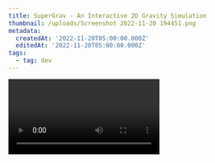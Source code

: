 ```yaml
---
title: SuperGrav - An Interactive 2D Gravity Simulation
thumbnail: /uploads/Screenshot 2022-11-20 194451.png
metadata:
  createdAt: '2022-11-20T05:00:00.000Z'
  editedAt: '2022-11-20T05:00:00.000Z'
tags:
  - tag: dev
---
```


<video src="https://www.youtube.com/embed/uPows5QoTSs" />

## Game Overview

SuperGrav is my current solo project. My intent with SuperGrav is to create a 2D simulation of gravity, modeling N-body interactions of planetary bodies. Planetary bodies are referred to in my implementation as a “Matter”. A Matter applies a gravitational force to all nearby Matter, based on their mass. When two Matters collide, the larger Matter consumes the smaller Matter, adding the mass to its own. This typically results in one or two large central bodies, which influence all other Matter in the simulation. When a Matter’s mass reaches zero, the Matter is respawned. &#x20;

The red and blue circles surrounding the play area are defined based on the total mass of the system. When a Matter leaves the red circle, it is respawned. Matter is respawned along the blue circle. Matter is recycled using an [object pool](https://en.wikipedia.org/wiki/Object_pool_pattern#C), to improve performance. The player can interact with the system using the gravity tool (shown in the bottom left of the above image). When the player left-clicks, Matter is pulled towards the cursor. When the player right-clicks, Matter is repelled from the cursor. This allows the player to attempt to create stable orbits around the central mass. Players can also increase or decrease the timescale. The following section will outline the implementation details of SuperGrav.

## Implementation Details&#x20;

The core functionality of SuperGrav is dependent on the simulation of gravitational force between all Matter, and the recycling of Matter objects using and Object Pool. The following subsections will discuss those aspects in greater detail.

### Gravitation

Every frame, each Matter applies a gravitational force to all other Matter within its sphere of influence. The size of a sphere of influence is determined by its mass. This presents a great performance improvement, as any Matter outside a given Matter’s sphere of influence is ignored, as the gravitational force would be negligible.  This compromise still allows for complex interaction of Matter. For example, medium-sized bodies (planets) will often capture smaller-sized bodies (asteroids/moons), while also orbiting a large central body (sun). Matter applies gravitational force based on Newton’s universal law of gravitation:

```javascript
F = (G * m1 * m2) / r ^ 2
```

### Object Pooling&#x20;

SuperGrav makes use of an [object pool ](https://en.wikipedia.org/wiki/Object_pool_pattern#C)to great effect. In the system, there is always exactly 100 individual Matters (though it is able to handle an object pool of greater size, around 100 seems to be the most stable). The object pool tracks all 100 Matters, and handles gravitational force application for the entire system. As the mass of the system begins to concentrate in one  or two central bodies, the total mass of the system increases without Instantiating or Removing  any GameObjects. Instead, Matter is recycled when it either leaves the system (by crossing the red circle), or is consumed by a larger Matter.

### Evaluation&#x20;

While I feel that the current state of SuperGrav can stand on its own, I intend to add more methods of player interaction. The player can currently only influence Matter through the gravity tool. Future work may include a tool for “banking” mass which can be manually added to a given Matter. This would make it easier to create larger bodies outside the central mass. The goal of the project is to eventually allow Matter to transform into stars, planets, moons, black holes, etc.  based on their mass. I am also considering modelling multiple different elements (i.e., hydrogen, helium, oxygen, etc.) which have different densities and may allow transformations into specific planetary bodies (gas giant, water world, etc.).

Having said this, I find SuperGrav fascinating because of the emergent behaviour that arises from something as “simple” as gravitation, when many objects are allowed to influence each other. This is an intriguing core mechanic, and something that I intend to develop in the future.
